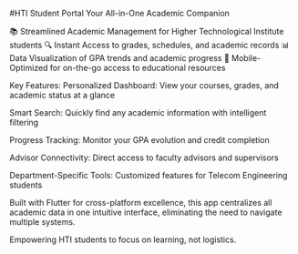 #HTI Student Portal
Your All-in-One Academic Companion

📚 Streamlined Academic Management for Higher Technological Institute students
🔍 Instant Access to grades, schedules, and academic records
📊 Data Visualization of GPA trends and academic progress
📱 Mobile-Optimized for on-the-go access to educational resources

Key Features:
Personalized Dashboard: View your courses, grades, and academic status at a glance

Smart Search: Quickly find any academic information with intelligent filtering

Progress Tracking: Monitor your GPA evolution and credit completion

Advisor Connectivity: Direct access to faculty advisors and supervisors

Department-Specific Tools: Customized features for Telecom Engineering students

Built with Flutter for cross-platform excellence, this app centralizes all academic data in one intuitive interface, eliminating the need to navigate multiple systems.

Empowering HTI students to focus on learning, not logistics.
